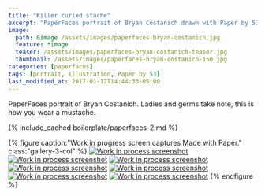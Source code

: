 ```yaml
---
title: "Killer curled stache"
excerpt: "PaperFaces portrait of Bryan Costanich drawn with Paper by 53 on an iPad."
image: 
  path: &image /assets/images/paperfaces-bryan-costanich.jpg 
  feature: *image
  teaser: /assets/images/paperfaces-bryan-costanich-teaser.jpg
  thumbnail: /assets/images/paperfaces-bryan-costanich-150.jpg
categories: [paperfaces]
tags: [portrait, illustration, Paper by 53]
last_modified_at: 2017-01-17T14:44:33-05:00
---
```


PaperFaces portrait of Bryan Costanich. Ladies and germs take note, this is how you wear a mustache.

{% include_cached boilerplate/paperfaces-2.md %}

{% figure caption:"Work in progress screen captures Made with Paper." class:"gallery-3-col" %}
[![Work in process screenshot](/assets/images/paperfaces-bryan-costanich-process-1-600.jpg)](/assets/images/paperfaces-bryan-costanich-process-1-lg.jpg)
[![Work in process screenshot](/assets/images/paperfaces-bryan-costanich-process-2-600.jpg)](/assets/images/paperfaces-bryan-costanich-process-2-lg.jpg)
[![Work in process screenshot](/assets/images/paperfaces-bryan-costanich-process-3-600.jpg)](/assets/images/paperfaces-bryan-costanich-process-3-lg.jpg)
[![Work in process screenshot](/assets/images/paperfaces-bryan-costanich-process-4-600.jpg)](/assets/images/paperfaces-bryan-costanich-process-4-lg.jpg)
[![Work in process screenshot](/assets/images/paperfaces-bryan-costanich-process-5-600.jpg)](/assets/images/paperfaces-bryan-costanich-process-5-lg.jpg)
[![Work in process screenshot](/assets/images/paperfaces-bryan-costanich-process-6-600.jpg)](/assets/images/paperfaces-bryan-costanich-process-6-lg.jpg)
[![Work in process screenshot](/assets/images/paperfaces-bryan-costanich-process-7-600.jpg)](/assets/images/paperfaces-bryan-costanich-process-7-lg.jpg)
{% endfigure %}

